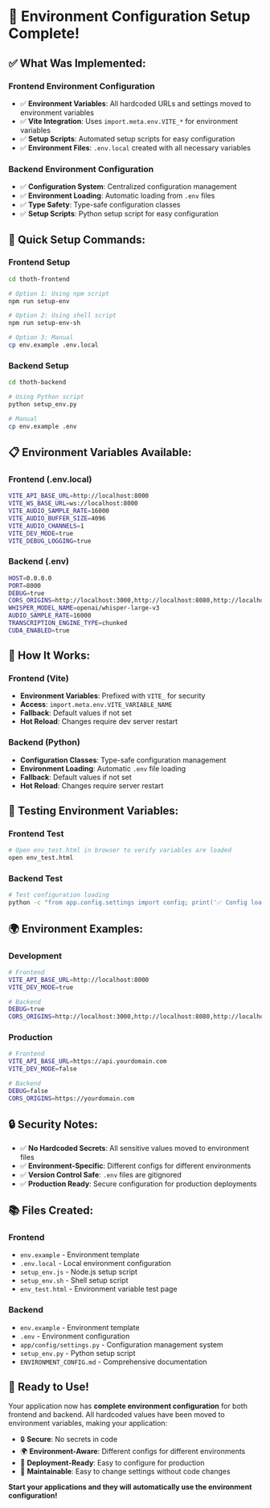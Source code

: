 # 🚀 **Environment Configuration Setup Complete!**

## ✅ **What Was Implemented:**

### **Frontend Environment Configuration**
- ✅ **Environment Variables**: All hardcoded URLs and settings moved to environment variables
- ✅ **Vite Integration**: Uses `import.meta.env.VITE_*` for environment variables
- ✅ **Setup Scripts**: Automated setup scripts for easy configuration
- ✅ **Environment Files**: `.env.local` created with all necessary variables

### **Backend Environment Configuration**
- ✅ **Configuration System**: Centralized configuration management
- ✅ **Environment Loading**: Automatic loading from `.env` files
- ✅ **Type Safety**: Type-safe configuration classes
- ✅ **Setup Scripts**: Python setup script for easy configuration

## 🔧 **Quick Setup Commands:**

### **Frontend Setup**
```bash
cd thoth-frontend

# Option 1: Using npm script
npm run setup-env

# Option 2: Using shell script
npm run setup-env-sh

# Option 3: Manual
cp env.example .env.local
```

### **Backend Setup**
```bash
cd thoth-backend

# Using Python script
python setup_env.py

# Manual
cp env.example .env
```

## 📋 **Environment Variables Available:**

### **Frontend (.env.local)**
```bash
VITE_API_BASE_URL=http://localhost:8000
VITE_WS_BASE_URL=ws://localhost:8000
VITE_AUDIO_SAMPLE_RATE=16000
VITE_AUDIO_BUFFER_SIZE=4096
VITE_AUDIO_CHANNELS=1
VITE_DEV_MODE=true
VITE_DEBUG_LOGGING=true
```

### **Backend (.env)**
```bash
HOST=0.0.0.0
PORT=8000
DEBUG=true
CORS_ORIGINS=http://localhost:3000,http://localhost:8080,http://localhost:9000,http://localhost:9001
WHISPER_MODEL_NAME=openai/whisper-large-v3
AUDIO_SAMPLE_RATE=16000
TRANSCRIPTION_ENGINE_TYPE=chunked
CUDA_ENABLED=true
```

## 🎯 **How It Works:**

### **Frontend (Vite)**
- **Environment Variables**: Prefixed with `VITE_` for security
- **Access**: `import.meta.env.VITE_VARIABLE_NAME`
- **Fallback**: Default values if not set
- **Hot Reload**: Changes require dev server restart

### **Backend (Python)**
- **Configuration Classes**: Type-safe configuration management
- **Environment Loading**: Automatic `.env` file loading
- **Fallback**: Default values if not set
- **Hot Reload**: Changes require server restart

## 🧪 **Testing Environment Variables:**

### **Frontend Test**
```bash
# Open env_test.html in browser to verify variables are loaded
open env_test.html
```

### **Backend Test**
```bash
# Test configuration loading
python -c "from app.config.settings import config; print('✅ Config loaded:', config.server.host, config.server.port)"
```

## 🌍 **Environment Examples:**

### **Development**
```bash
# Frontend
VITE_API_BASE_URL=http://localhost:8000
VITE_DEV_MODE=true

# Backend
DEBUG=true
CORS_ORIGINS=http://localhost:3000,http://localhost:8080,http://localhost:9000
```

### **Production**
```bash
# Frontend
VITE_API_BASE_URL=https://api.yourdomain.com
VITE_DEV_MODE=false

# Backend
DEBUG=false
CORS_ORIGINS=https://yourdomain.com
```

## 🔒 **Security Notes:**

- ✅ **No Hardcoded Secrets**: All sensitive values moved to environment files
- ✅ **Environment-Specific**: Different configs for different environments
- ✅ **Version Control Safe**: `.env` files are gitignored
- ✅ **Production Ready**: Secure configuration for production deployments

## 📚 **Files Created:**

### **Frontend**
- `env.example` - Environment template
- `.env.local` - Local environment configuration
- `setup_env.js` - Node.js setup script
- `setup_env.sh` - Shell setup script
- `env_test.html` - Environment variable test page

### **Backend**
- `env.example` - Environment template
- `.env` - Environment configuration
- `app/config/settings.py` - Configuration management system
- `setup_env.py` - Python setup script
- `ENVIRONMENT_CONFIG.md` - Comprehensive documentation

## 🎉 **Ready to Use!**

Your application now has **complete environment configuration** for both frontend and backend. All hardcoded values have been moved to environment variables, making your application:

- 🔒 **Secure**: No secrets in code
- 🌍 **Environment-Aware**: Different configs for different environments  
- 🚀 **Deployment-Ready**: Easy to configure for production
- 🔧 **Maintainable**: Easy to change settings without code changes

**Start your applications and they will automatically use the environment configuration!**



